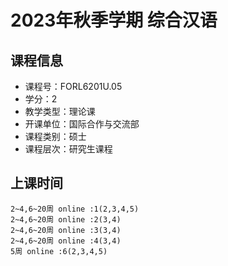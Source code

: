 # 2023年秋季学期 综合汉语 






## 课程信息

- 课程号：FORL6201U.05
- 学分：2
- 教学类型：理论课
- 开课单位：国际合作与交流部
- 课程类别：硕士
- 课程层次：研究生课程

## 上课时间

```
2~4,6~20周 online :1(2,3,4,5)
2~4,6~20周 online :2(3,4)
2~4,6~20周 online :3(3,4)
2~4,6~20周 online :4(3,4)
5周 online :6(2,3,4,5)
```


